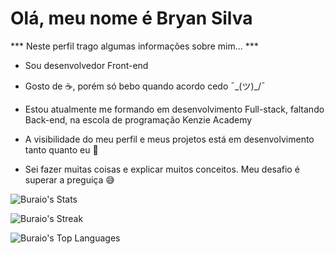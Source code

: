 
# Olá, meu nome é Bryan Silva

*** Neste perfil trago algumas informações sobre mim... ***

* Sou desenvolvedor Front-end

* Gosto de ☕, porém só bebo quando acordo cedo  ¯\_(ツ)_/¯

* Estou atualmente me formando em desenvolvimento Full-stack, faltando Back-end, na escola de programação Kenzie Academy

* A visibilidade do meu perfil e meus projetos está em desenvolvimento tanto quanto eu 🙂

* Sei fazer muitas coisas e explicar muitos conceitos. Meu desafio é superar a preguiça 😅


![Buraio's Stats](https://github-readme-stats.vercel.app/api?username=Buraio&theme=dracula&show_icons=true&hide_border=false&count_private=true)

![Buraio's Streak](https://github-readme-streak-stats.herokuapp.com/?user=Buraio&theme=dracula&hide_border=false)

![Buraio's Top Languages](https://github-readme-stats.vercel.app/api/top-langs/?username=Buraio&theme=dracula&show_icons=true&hide_border=false&layout=compact)

